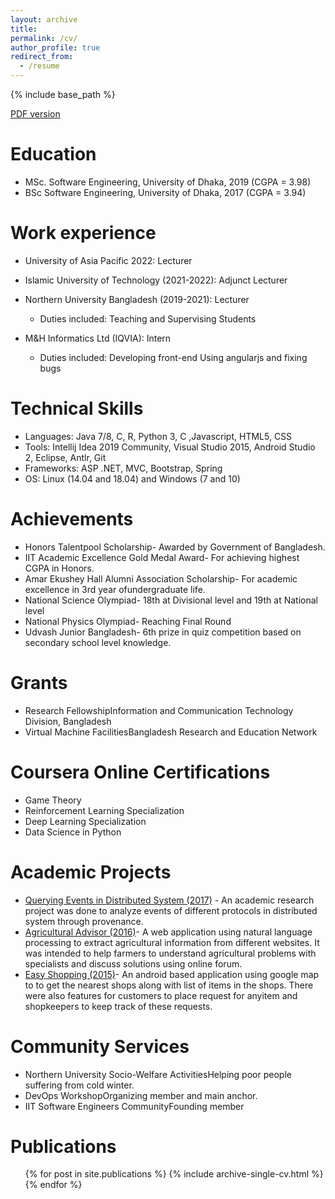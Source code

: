 ```yaml
---
layout: archive
title:
permalink: /cv/
author_profile: true
redirect_from:
  - /resume
---
```


{% include base_path %}

[PDF version](http://AliZafar120.github.io/files/Cv.pdf)

Education
======
* MSc. Software Engineering, University of Dhaka, 2019 (CGPA = 3.98)
* BSc Software Engineering, University of Dhaka,  2017 (CGPA = 3.94)

Work experience
======
* University of Asia Pacific 2022: Lecturer

* Islamic University of Technology (2021-2022): Adjunct Lecturer

* Northern University Bangladesh (2019-2021): Lecturer
  * Duties included: Teaching and Supervising Students

* M&H Informatics Ltd (IQVIA): Intern
  * Duties included: Developing front-end Using angularjs and fixing bugs

Technical Skills
======
* Languages: Java 7/8, C, R, Python 3, C ,Javascript, HTML5, CSS
* Tools: Intellij Idea 2019 Community, Visual Studio 2015, Android Studio 2, Eclipse, Antlr, Git
* Frameworks: ASP .NET, MVC, Bootstrap, Spring
* OS: Linux (14.04 and 18.04) and Windows (7 and 10)

Achievements
======
* Honors Talentpool Scholarship- Awarded by Government of Bangladesh.
* IIT Academic Excellence Gold Medal Award- For achieving highest CGPA in Honors.
* Amar Ekushey Hall Alumni Association Scholarship- For academic excellence in 3rd year ofundergraduate life.
* National Science Olympiad- 18th at Divisional level and 19th at National level
* National Physics Olympiad- Reaching Final Round
* Udvash Junior Bangladesh- 6th prize in quiz competition based on secondary school level knowledge.

Grants
======
* Research FellowshipInformation and Communication Technology Division, Bangladesh
* Virtual Machine FacilitiesBangladesh Research and Education Network

Coursera Online Certifications
======
* Game Theory
* Reinforcement Learning Specialization
* Deep Learning Specialization
* Data Science in Python

Academic Projects
======
* [Querying Events in Distributed System (2017)](https://github.com/AliZafar120/NetworkStimulatorSPl3) -  An  academic  research  project  was  done  to analyze events of different protocols in distributed system through provenance.
* [Agricultural Advisor (2016)](https://drive.google.com/drive/folders/0B9Fo5-bf8lK8M3FnMjM5bGJZSkU?resourcekey=0-L9--cs2sK8uXZ0tAcGlu5Q&usp=sharing)- A web application using natural language processing to extract agricultural information from different websites.  It was intended to help farmers to understand agricultural problems with specialists and discuss solutions using online forum.
* [Easy Shopping (2015)](https://drive.google.com/drive/folders/0B9Fo5-bf8lK8dXlVXzdoWTFiWTQ?resourcekey=0-Y-ESBY8DVGDvoIczDRGBZw&usp=sharing)- An android based application using google map to to get the nearest shops along with list of items in the shops.  There were also features for customers to place request for anyitem and shopkeepers to keep track of these requests.


Community Services
======
* Northern University Socio-Welfare ActivitiesHelping poor people suffering from cold winter.
* DevOps WorkshopOrganizing member and main anchor.
* IIT Software Engineers CommunityFounding member

Publications
======
  <ul>{% for post in site.publications %}
    {% include archive-single-cv.html %}
  {% endfor %}</ul>

<!-- Talks
======
  <ul>{% for post in site.talks %}
    {% include archive-single-talk-cv.html %}
  {% endfor %}</ul>

Teaching
======
  <ul>{% for post in site.teaching %}
    {% include archive-single-cv.html %}
  {% endfor %}</ul>

Service and leadership
======
* Currently signed in to 43 different slack teams
-->
